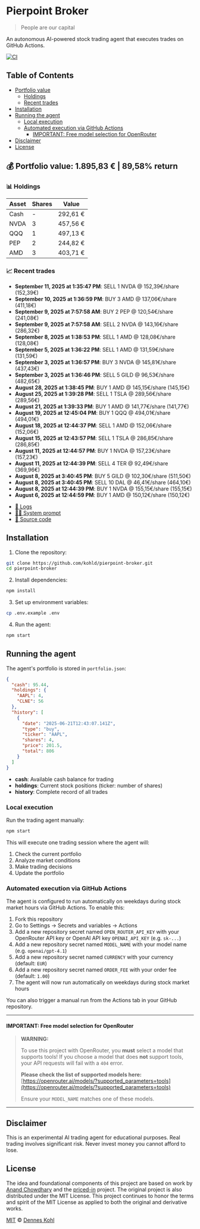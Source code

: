 # Pierpoint Broker

> People are our capital

An autonomous AI-powered stock trading agent that executes trades on GitHub Actions.

[![CI](https://github.com/kohld/pierpoint-broker/actions/workflows/test.yml/badge.svg?branch=main)](https://github.com/kohld/pierpoint-broker/actions/workflows/test.yml)

## Table of Contents

- [Portfolio value](#-portfolio-value)
  - [Holdings](#-holdings)
  - [Recent trades](#-recent-trades)
- [Installation](#installation)
- [Running the agent](#running-the-agent)
  - [Local execution](#local-execution)
  - [Automated execution via GitHub Actions](#automated-execution-via-github-actions)
    - [IMPORTANT: Free model selection for OpenRouter](#important-free-model-selection-for-openrouter)
- [Disclaimer](#disclaimer)
- [License](#license)

<!-- auto start -->

## 💰 Portfolio value: 1.895,83 € | 89,58% return

### 📊 Holdings

| Asset | Shares | Value |
|-------|--------|-------|
| Cash | - | 292,61 € |
| NVDA | 3 | 457,56 € |
| QQQ | 1 | 497,13 € |
| PEP | 2 | 244,82 € |
| AMD | 3 | 403,71 € |

### 📈 Recent trades

- **September 11, 2025 at 1:35:47 PM**: SELL 1 NVDA @ 152,39€/share (152,39€)
- **September 10, 2025 at 1:36:59 PM**: BUY 3 AMD @ 137,06€/share (411,18€)
- **September 9, 2025 at 7:57:58 AM**: BUY 2 PEP @ 120,54€/share (241,08€)
- **September 9, 2025 at 7:57:58 AM**: SELL 2 NVDA @ 143,16€/share (286,32€)
- **September 8, 2025 at 1:38:53 PM**: SELL 1 AMD @ 128,08€/share (128,08€)
- **September 5, 2025 at 1:36:22 PM**: SELL 1 AMD @ 131,59€/share (131,59€)
- **September 3, 2025 at 1:36:57 PM**: BUY 3 NVDA @ 145,81€/share (437,43€)
- **September 3, 2025 at 1:36:46 PM**: SELL 5 GILD @ 96,53€/share (482,65€)
- **August 28, 2025 at 1:38:45 PM**: BUY 1 AMD @ 145,15€/share (145,15€)
- **August 25, 2025 at 1:39:28 PM**: SELL 1 TSLA @ 289,56€/share (289,56€)
- **August 21, 2025 at 1:39:33 PM**: BUY 1 AMD @ 141,77€/share (141,77€)
- **August 19, 2025 at 12:45:04 PM**: BUY 1 QQQ @ 494,01€/share (494,01€)
- **August 18, 2025 at 12:44:37 PM**: SELL 1 AMD @ 152,06€/share (152,06€)
- **August 15, 2025 at 12:43:57 PM**: SELL 1 TSLA @ 286,85€/share (286,85€)
- **August 11, 2025 at 12:44:57 PM**: BUY 1 NVDA @ 157,23€/share (157,23€)
- **August 11, 2025 at 12:44:39 PM**: SELL 4 TER @ 92,49€/share (369,96€)
- **August 8, 2025 at 3:40:45 PM**: BUY 5 GILD @ 102,30€/share (511,50€)
- **August 8, 2025 at 3:40:45 PM**: SELL 10 DAL @ 46,41€/share (464,10€)
- **August 8, 2025 at 12:44:39 PM**: BUY 1 NVDA @ 155,15€/share (155,15€)
- **August 6, 2025 at 12:44:59 PM**: BUY 1 AMD @ 150,12€/share (150,12€)

<!-- auto end -->

- [🧠 Logs](./agent.log)
- [🧑‍💻 System prompt](./system-prompt.md)
- [📁 Source code](./agent.ts)

## Installation

1. Clone the repository:

```bash
git clone https://github.com/kohld/pierpoint-broker.git
cd pierpoint-broker
```

2. Install dependencies:

```bash
npm install
```

3. Set up environment variables:

```bash
cp .env.example .env
```

4. Run the agent:

```bash
npm start
```

## Running the agent

The agent's portfolio is stored in `portfolio.json`:

```json
{
  "cash": 95.44,
  "holdings": {
    "AAPL": 4,
    "CLNE": 56
  },
  "history": [
    {
      "date": "2025-06-21T12:43:07.141Z",
      "type": "buy",
      "ticker": "AAPL",
      "shares": 4,
      "price": 201.5,
      "total": 806
    }
  ]
}
```

- **cash**: Available cash balance for trading
- **holdings**: Current stock positions (ticker: number of shares)
- **history**: Complete record of all trades

### Local execution

Run the trading agent manually:

```bash
npm start
```

This will execute one trading session where the agent will:

1. Check the current portfolio
2. Analyze market conditions
3. Make trading decisions
4. Update the portfolio

### Automated execution via GitHub Actions

The agent is configured to run automatically on weekdays during stock market hours via GitHub Actions. To enable this:

1. Fork this repository
2. Go to Settings → Secrets and variables → Actions
3. Add a new repository secret named `OPEN_ROUTER_API_KEY` with your OpenRouter API key or OpenAI API key `OPENAI_API_KEY` (e.g. `sk-...`)
4. Add a new repository secret named `MODEL_NAME` with your model name (e.g. `openai/gpt-4.1`)
5. Add a new repository secret named `CURRENCY` with your currency (default: `EUR`)
6. Add a new repository secret named `ORDER_FEE` with your order fee (default: `1.00`)
7. The agent will now run automatically on weekdays during stock market hours

You can also trigger a manual run from the Actions tab in your GitHub repository.

---

#### **IMPORTANT: Free model selection for OpenRouter**

> **WARNING:**
>
> To use this project with OpenRouter, you **must** select a model that supports tools! If you choose a model that does **not** support tools, your API requests will fail with a `404` error.
>
> **Please check the list of supported models here:**
> [https://openrouter.ai/models/?supported_parameters=tools](https://openrouter.ai/models/?supported_parameters=tools)
>
> Ensure your `MODEL_NAME` matches one of these models.

---

## Disclaimer

This is an experimental AI trading agent for educational purposes. Real trading involves significant risk. Never invest money you cannot afford to lose.

## License

The idea and foundational components of this project are based on work by [Anand Chowdhary](https://anandchowdhary.com) and the [priced-in](https://github.com/AnandChowdhary/priced-in) project. The original project is also distributed under the MIT License. This project continues to honor the terms and spirit of the MIT License as applied to both the original and derivative works.

[MIT](./LICENSE) © [Dennes Kohl](https://kohld.github.io/)
